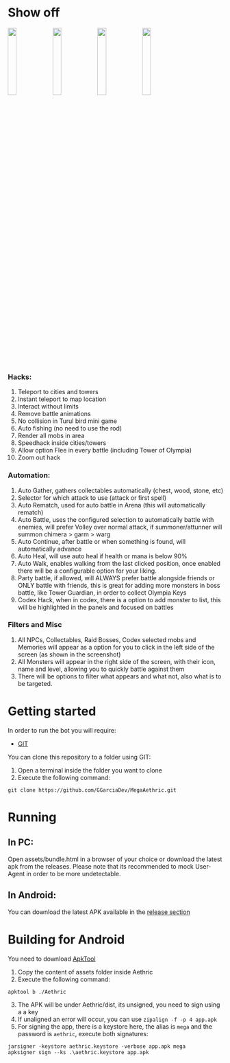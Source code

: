 # Show off
<img src="https://user-images.githubusercontent.com/2281415/224169809-21c99965-3879-4457-a47f-4a0ec1a027d1.jpeg" width="20%" height="20%"> <img src="https://user-images.githubusercontent.com/2281415/224169812-e5add325-23f1-4804-9e67-0130662668a6.jpeg" width="20%" height="20%"> <img src="https://user-images.githubusercontent.com/2281415/224169814-1f4f6529-69b7-4ea6-a354-491f8ac539a6.jpeg" width="20%" height="20%"> <img src="https://user-images.githubusercontent.com/2281415/224169804-d4f36613-4613-4841-94c1-d4b765ad2ce7.jpeg" width="20%" height="20%">

### **Hacks:**
1. Teleport to cities and towers
2. Instant teleport to map location
3. Interact without limits
4. Remove battle animations
5. No collision in Turul bird mini game
6. Auto fishing (no need to use the rod)
7. Render all mobs in area
8. Speedhack inside cities/towers
9. Allow option Flee in every battle (including Tower of Olympia)
10. Zoom out hack

### **Automation:**
1. Auto Gather, gathers collectables automatically (chest, wood, stone, etc)
2. Selector for which attack to use (attack or first spell)
3. Auto Rematch, used for auto battle in Arena (this will automatically rematch)
4. Auto Battle, uses the configured selection to automatically battle with enemies, will prefer Volley over normal attack, if summoner/attunner will summon chimera > garm > warg
5. Auto Continue, after battle or when something is found, will automatically advance
6. Auto Heal, will use auto heal if health or mana is below 90%
7. Auto Walk, enables walking from the last clicked position, once enabled there will be a configurable option for your liking.
8. Party battle, if allowed, will ALWAYS prefer battle alongside friends or ONLY battle with friends, this is great for adding more monsters in boss battle, like Tower Guardian, in order to collect Olympia Keys
9. Codex Hack, when in codex, there is a option to add monster to list, this will be highlighted in the panels and focused on battles

### **Filters and Misc**
1. All NPCs, Collectables, Raid Bosses, Codex selected mobs and Memories will appear as a option for you to click in the left side of the screen (as shown in the screenshot)
2. All Monsters will appear in the right side of the screen, with their icon, name and level, allowing you to quickly battle against them
3. There will be options to filter what appears and what not, also what is to be targeted.

# Getting started

In order to run the bot you will require:
* [GIT](https://git-scm.com/downloads)

You can clone this repository to a folder using GIT:
1. Open a terminal inside the folder you want to clone
2. Execute the following command:
```
git clone https://github.com/GGarciaDev/MegaAethric.git
```

# Running

## In PC:
Open assets/bundle.html in a browser of your choice or download the latest apk from the releases. Please note that its recommended to mock User-Agent in order to be more undetectable.

## In Android:
You can download the latest APK available in the [release section](https://github.com/TheMegafuji/MegaAethric/releases/)

# Building for Android

You need to download [ApkTool](https://github.com/iBotPeaches/Apktool)
1. Copy the content of assets folder inside Aethric
2. Execute the following command:
```
apktool b ./Aethric
```
3. The APK will be under Aethric/dist, its unsigned, you need to sign using a a key
4. If unaligned an error will occur, you can use `zipalign -f -p 4 app.apk`
5. For signing the app, there is a keystore here, the alias is `mega` and the password is `aethric`, execute both signatures:
```
jarsigner -keystore aethric.keystore -verbose app.apk mega
apksigner sign --ks .\aethric.keystore app.apk
```
